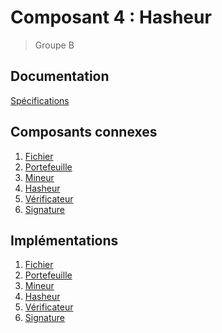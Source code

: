 # Composant 4 : Hasheur
> Groupe B

## Documentation

[Spécifications](https://docs.google.com/document/d/1m4OxsEZi6w5VfnF62y0VQks0IZdinzUjqDUEMwBxgUg/edit?usp=sharing)

## Composants connexes

1. [Fichier](https://github.com/ProjetGroupeE/PPC)
2. [Portefeuille](https://github.com/mtbontemps/composant_project)
3. [Mineur](https://github.com/TaharBROURI/Mineur)
4. [Hasheur]()
5. [Vérificateur](https://github.com/MedSyl10/BlockChain)
6. [Signature](https://github.com/louima/ComposantSignature)

## Implémentations

1. [Fichier]()
2. [Portefeuille]()
3. [Mineur]()
4. [Hasheur]()
5. [Vérificateur]()
6. [Signature]()
